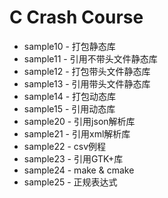 # C Crash Course

* sample10 - 打包静态库
* sample11 - 引用不带头文件静态库
* sample12 - 打包带头文件静态库
* sample13 - 引用带头文件静态库
* sample14 - 打包动态库
* sample15 - 引用动态库
* sample20 - 引用json解析库
* sample21 - 引用xml解析库
* sample22 - csv例程
* sample23 - 引用GTK+库
* sample24 - make & cmake
* sample25 - 正规表达式

